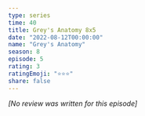 ```yaml
---
type: series
time: 40
title: Grey's Anatomy 8x5
date: "2022-08-12T00:00:00"
name: "Grey's Anatomy"
season: 8
episode: 5
rating: 3
ratingEmoji: "⭐️⭐️⭐️"
share: false
---
```


*[No review was written for this episode]*
